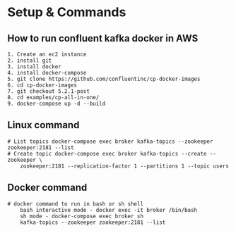 # Setup & Commands #

## How to run confluent kafka docker in AWS ##
```
1. Create an ec2 instance
2. install git
3. install docker
4. install docker-compose
5. git clone https://github.com/confluentinc/cp-docker-images
6. cd cp-docker-images
7. git checkout 5.2.1-post
8. cd examples/cp-all-in-one/
9. docker-compose up -d --build
```
## Linux command
```
# List topics docker-compose exec broker kafka-topics --zookeeper zookeeper:2181 --list
# Create topic docker-compose exec broker kafka-topics --create --zookeeper \
    zookeeper:2181 --replication-factor 1 --partitions 1 --topic users
```

## Docker command
```
# docker command to run in bash or sh shell
    bash interactive mode - docker exec -it broker /bin/bash
    sh mode - docker-compose exec broker sh
    kafka-topics --zookeeper zookeeper:2181 --list
```